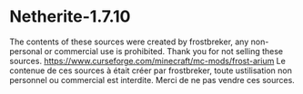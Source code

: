 # Netherite-1.7.10
The contents of these sources were created by frostbreker, any non-personal or commercial use is prohibited. Thank you for not selling these sources. https://www.curseforge.com/minecraft/mc-mods/frost-arium Le contenue de ces sources à était créer par frostbreker, toute ustilisation non personnel ou commercial est interdite. Merci de ne pas vendre ces sources.
